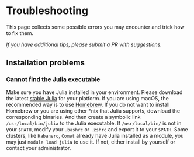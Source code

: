 # Troubleshooting

This page collects some possible errors you may encounter and trick how to fix them.

*If you have additional tips, please submit a PR with suggestions.*

## Installation problems

### Cannot find the Julia executable

Make sure you have Julia installed in your environment. Please download the latest
[stable Julia](https://julialang.org/downloads/) for your platform.
If you are using macOS, the recommended way is to use [Homebrew](https://brew.sh).
If you do not want to install Homebrew or you are using other *nix that Julia supports,
download the corresponding binaries. And then create a symbolic link `/usr/local/bin/julia`
to the Julia executable. If `/usr/local/bin/` is not in your `$PATH`, modify your
`.bashrc` or `.zshrc` and export it to your `$PATH`.
Some clusters, like `Habanero`, `Comet` already have Julia installed as a module, you may
just `module load julia` to use it. If not, either install by yourself or contact your
administrator.
